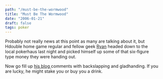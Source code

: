 ```yaml
---
path: "/must-be-the-wormwood"
title: "Must Be The Wormwood"
date: "2006-01-21"
draft: false
tags: poker
---
```


Probably not really news at this point as many are talking about it, but Hdouble home game regular and fellow geek <a href="http://cardplayer.com/poker-tournaments/view/name/Ryan_Kallberg&amp;year=&amp;name_id=35448">Ryan</a> headed down to the local pokerhaus last night and picked himself up some of that six-figure type money they were handing out.

Now go fill up <a href="http://www.absinthetics.com/blog/">his blog </a>comments with backslapping and gladhanding. If you are lucky, he might stake you or buy you a drink.

